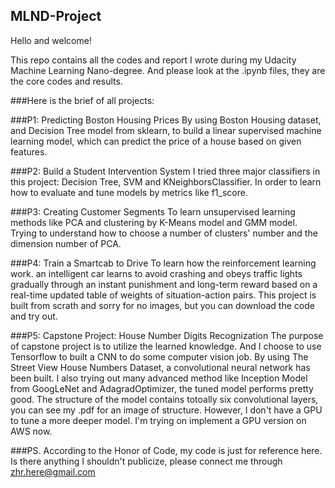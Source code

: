 ## MLND-Project

Hello and welcome! 

This repo contains all the codes and report I wrote during my Udacity Machine Learning Nano-degree.
And please look at the .ipynb files, they are the core codes and results. 


###Here is the brief of all projects:


###P1: Predicting Boston Housing Prices
By using Boston Housing dataset, and Decision Tree model from sklearn, to build a linear supervised machine learning model, which can predict the price of a house based on given features.


###P2: Build a Student Intervention System
I tried three major classifiers in this project: Decision Tree, SVM and KNeighborsClassifier. In order to learn how to evaluate and tune models by metrics like f1_score.


###P3: Creating Customer Segments
To learn unsupervised learning methods like PCA and clustering by K-Means model and GMM model. Trying to understand how to choose a number of clusters' number and the dimension number of PCA.


###P4: Train a Smartcab to Drive
To learn how the reinforcement learning work. an intelligent car learns to avoid crashing and obeys traffic lights gradually through an instant punishment and long-term reward based on a real-time updated table of weights of situation-action pairs.
This project is built from scrath and sorry for no images, but you can download the code and try out. 


###P5: Capstone Project: House Number Digits Recognization 
The purpose of capstone project is to utilize the learned knowledge. And I choose to use Tensorflow to built a CNN to do some computer vision job. 
By using The Street View House Numbers Dataset, a convolutional neural network has been built. I also trying out many advanced method like Inception Model from GoogLeNet and AdagradOptimizer, the tuned model performs pretty good. The structure of the model contains totoally six convolutional layers, you can see my .pdf for an image of structure. 
However, I don't have a GPU to tune a more deeper model. I'm trying on implement a GPU version on AWS now.


###PS. According to the Honor of Code, my code is just for reference here. Is there anything I shouldn't publicize, please connect me through zhr.here@gmail.com
